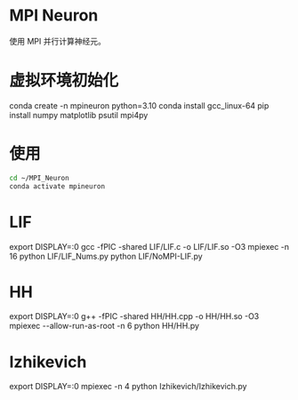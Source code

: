 # MPI Neuron

使用 MPI 并行计算神经元。


# 虚拟环境初始化
conda create -n mpineuron python=3.10
conda install gcc_linux-64
pip install numpy matplotlib psutil mpi4py

# 使用

```sh
cd ~/MPI_Neuron
conda activate mpineuron
```

# LIF
export DISPLAY=:0
gcc -fPIC -shared LIF/LIF.c -o LIF/LIF.so -O3
mpiexec -n 16 python LIF/LIF_Nums.py
python LIF/NoMPI-LIF.py 

# HH
export DISPLAY=:0
g++ -fPIC -shared HH/HH.cpp -o HH/HH.so -O3
mpiexec --allow-run-as-root -n 6 python HH/HH.py

# Izhikevich
export DISPLAY=:0
mpiexec -n 4 python Izhikevich/Izhikevich.py